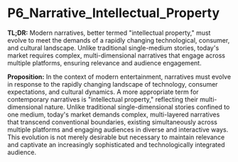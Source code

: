 
# P6_Narrative_Intellectual_Property

**TL;DR:** Modern narratives, better termed "intellectual property," must evolve to meet the demands of a rapidly changing technological, consumer, and cultural landscape. Unlike traditional single-medium stories, today's market requires complex, multi-dimensional narratives that engage across multiple platforms, ensuring relevance and audience engagement.

**Proposition:** In the context of modern entertainment, narratives must evolve in response to the rapidly changing landscape of technology, consumer expectations, and cultural dynamics. A more appropriate term for contemporary narratives is "intellectual property," reflecting their multi-dimensional nature. Unlike traditional single-dimensional stories confined to one medium, today's market demands complex, multi-layered narratives that transcend conventional boundaries, existing simultaneously across multiple platforms and engaging audiences in diverse and interactive ways. This evolution is not merely desirable but necessary to maintain relevance and captivate an increasingly sophisticated and technologically integrated audience.